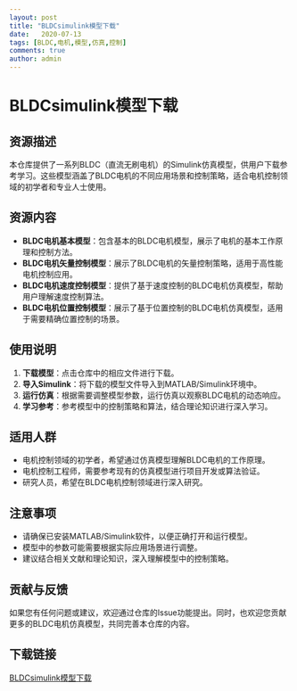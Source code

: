 ```yaml
---
layout: post
title: "BLDCsimulink模型下载"
date:   2020-07-13
tags: [BLDC,电机,模型,仿真,控制]
comments: true
author: admin
---
```

# BLDCsimulink模型下载

## 资源描述

本仓库提供了一系列BLDC（直流无刷电机）的Simulink仿真模型，供用户下载参考学习。这些模型涵盖了BLDC电机的不同应用场景和控制策略，适合电机控制领域的初学者和专业人士使用。

## 资源内容

- **BLDC电机基本模型**：包含基本的BLDC电机模型，展示了电机的基本工作原理和控制方法。
- **BLDC电机矢量控制模型**：展示了BLDC电机的矢量控制策略，适用于高性能电机控制应用。
- **BLDC电机速度控制模型**：提供了基于速度控制的BLDC电机仿真模型，帮助用户理解速度控制算法。
- **BLDC电机位置控制模型**：展示了基于位置控制的BLDC电机仿真模型，适用于需要精确位置控制的场景。

## 使用说明

1. **下载模型**：点击仓库中的相应文件进行下载。
2. **导入Simulink**：将下载的模型文件导入到MATLAB/Simulink环境中。
3. **运行仿真**：根据需要调整模型参数，运行仿真以观察BLDC电机的动态响应。
4. **学习参考**：参考模型中的控制策略和算法，结合理论知识进行深入学习。

## 适用人群

- 电机控制领域的初学者，希望通过仿真模型理解BLDC电机的工作原理。
- 电机控制工程师，需要参考现有的仿真模型进行项目开发或算法验证。
- 研究人员，希望在BLDC电机控制领域进行深入研究。

## 注意事项

- 请确保已安装MATLAB/Simulink软件，以便正确打开和运行模型。
- 模型中的参数可能需要根据实际应用场景进行调整。
- 建议结合相关文献和理论知识，深入理解模型中的控制策略。

## 贡献与反馈

如果您有任何问题或建议，欢迎通过仓库的Issue功能提出。同时，也欢迎您贡献更多的BLDC电机仿真模型，共同完善本仓库的内容。

## 下载链接

[BLDCsimulink模型下载](https://pan.quark.cn/s/bdced4714f30)